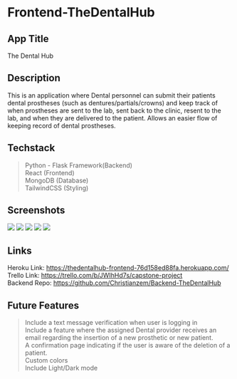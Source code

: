 # Frontend-TheDentalHub


## App Title

The Dental Hub

## Description

This is an application where Dental personnel can submit their patients dental prostheses (such as dentures/partials/crowns) and keep track of when prostheses are sent to the lab, sent back to the clinic, resent to the lab, and when they are delivered to the patient. Allows an easier flow of keeping record of dental prostheses.

## Techstack 
> Python - Flask Framework(Backend) </br>
> React (Frontend) </br>
> MongoDB (Database) </br>
> TailwindCSS (Styling) </br>

## Screenshots
<img src="/Frontend-TheDentalHub/SignUp.png">
<img src="/Frontend-TheDentalHub/Home.png">
<img src="/Frontend-TheDentalHub/PatientDetails.png">
<img src="/Frontend-TheDentalHub/Prosthesis.png">
<img src="/Frontend-TheDentalHub/Patient.png">


## Links 
Heroku Link: https://thedentalhub-frontend-76d158ed88fa.herokuapp.com/ </br>
Trello Link: https://trello.com/b/JWIhHd7s/capstone-project </br>
Backend Repo: https://github.com/Christianzem/Backend-TheDentalHub </br>

## Future Features

> Include a text message verification when user is logging in </br>
> Include a feature where the assigned Dental provider receives an email regarding  the insertion of a new prosthetic or new patient. </br>
> A confirmation page indicating if the user is aware of the deletion of a patient. </br>
> Custom colors </br>
> Include Light/Dark mode </br>